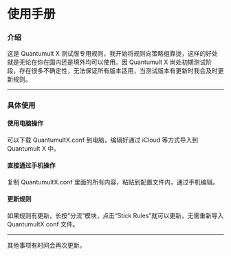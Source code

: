 # 使用手册

### 介绍

这是 Quantumult X 测试版专用规则，我开始将规则向策略组靠拢，这样的好处就是无论在你在国内还是境外均可以使用。因 Quantumult X 尚处初期测试阶段，存在很多不确定性，无法保证所有版本适用，当测试版本有更新时我会及时更新规则。

---

### 具体使用

#### 使用电脑操作
可以下载 QuantumultX.conf 到电脑，编辑好通过 iCloud 等方式导入到 Quantumult X 中。

#### 直接通过手机操作
复制 QuantumultX.conf 里面的所有内容，粘贴到配置文件内，通过手机编辑。

#### 更新规则
如果规则有更新，长按“分流”模块，点击“Stick Rules”就可以更新，无需重新导入 QuantumultX.conf 文件。

---

其他事项有时间会再次更新。
